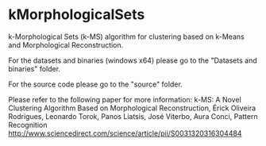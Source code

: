 # kMorphologicalSets
k-Morphological Sets (k-MS) algorithm for clustering based on k-Means and Morphological Reconstruction.


For the datasets and binaries (windows x64) please go to the "Datasets and binaries" folder.

For the source code please go to the "source" folder.


Please refer to the following paper for more information:
k-MS: A Novel Clustering Algorithm Based on Morphological Reconstruction,
Érick Oliveira Rodrigues, Leonardo Torok, Panos Liatsis, José Viterbo, Aura Conci,
Pattern Recognition
http://www.sciencedirect.com/science/article/pii/S0031320316304484


